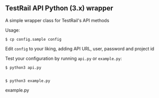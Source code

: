 TestRail API Python (3.x) wrapper
------------

A simple wrapper class for TestRail's API methods

Usage:

    $ cp config.sample config

Edit `config` to your liking, adding API URL, user, password and project id

Test your configuration by running `api.py` or `example.py`:

    $ python3 api.py


    $ python3 example.py

example.py
